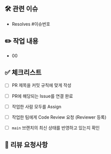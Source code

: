 ## 🛠 관련 이슈

- Resolves #이슈번호


## ✏️ 작업 내용

- 00


## ✅ 체크리스트
- [ ] PR 제목을 커밋 규칙에 맞게 작성
- [ ] PR에 해당되는 Issue를 연결 완료
- [ ] 작업한 사람 모두를 Assign
- [ ] 작업한 팀에게 Code Review 요청 (Reviewer 등록)
- [ ] `main` 브랜치의 최신 상태를 반영하고 있는지 확인


## 💖 리뷰 요청사항
